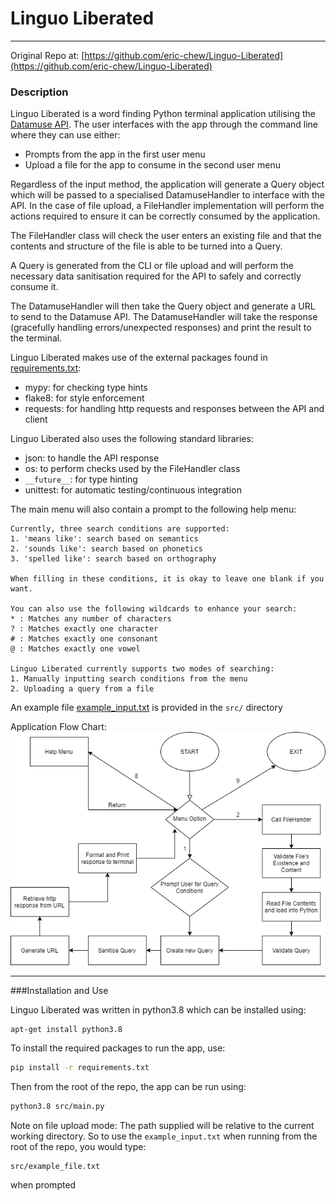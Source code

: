 # Linguo Liberated  

---

Original Repo at: [https://github.com/eric-chew/Linguo-Liberated](https://github.com/eric-chew/Linguo-Liberated)

### Description  

Linguo Liberated is a word finding Python terminal application utilising the [Datamuse API](https://www.datamuse.com/api/).
The user interfaces with the app through the command line where they can use either:  
- Prompts from the app in the first user menu
- Upload a file for the app to consume in the second user menu  

Regardless of the input method, the application will generate a Query object which will be passed to a specialised DatamuseHandler to interface with the API.
In the case of file upload, a FileHandler implementation will perform the actions required to ensure it can be correctly consumed by the application.  

The FileHandler class will check the user enters an existing file and that the contents and structure of the file is able to be turned into a Query.  

A Query is generated from the CLI or file upload and will perform the necessary data sanitisation required for the API to safely and correctly consume it.  

The DatamuseHandler will then take the Query object and generate a URL to send to the Datamuse API. The DatamuseHandler will take the response (gracefully handling errors/unexpected responses) and print the result to the terminal.  

Linguo Liberated makes use of the external packages found in [requirements.txt](./requirements.txt):
- mypy: for checking type hints
- flake8: for style enforcement
- requests: for handling http requests and responses between the API and client

Linguo Liberated also uses the following standard libraries:  
- json: to handle the API response
- os: to perform checks used by the FileHandler class
- `__future__`: for type hinting
- unittest: for automatic testing/continuous integration

The main menu will also contain a prompt to the following help menu:
```
Currently, three search conditions are supported:
1. 'means like': search based on semantics
2. 'sounds like': search based on phonetics
3. 'spelled like': search based on orthography

When filling in these conditions, it is okay to leave one blank if you want.

You can also use the following wildcards to enhance your search:
* : Matches any number of characters
? : Matches exactly one character
# : Matches exactly one consonant
@ : Matches exactly one vowel

Linguo Liberated currently supports two modes of searching:
1. Manually inputting search conditions from the menu
2. Uploading a query from a file
```

An example file [example_input.txt](./src/example_file.txt) is provided in the `src/` directory

Application Flow Chart:
![Application Flow Chart](./docs/t2a3_flow.png "Application Flow Chart")

---

###Installation and Use  

Linguo Liberated was written in python3.8 which can be installed using:
```bash
apt-get install python3.8
```  

To install the required packages to run the app, use:
```bash
pip install -r requirements.txt
```

Then from the root of the repo, the app can be run using:
```bash
python3.8 src/main.py
```

Note on file upload mode:
The path supplied will be relative to the current working directory. So to use the `example_input.txt` when running from the root of the repo, you would type:
```
src/example_file.txt
```
when prompted
